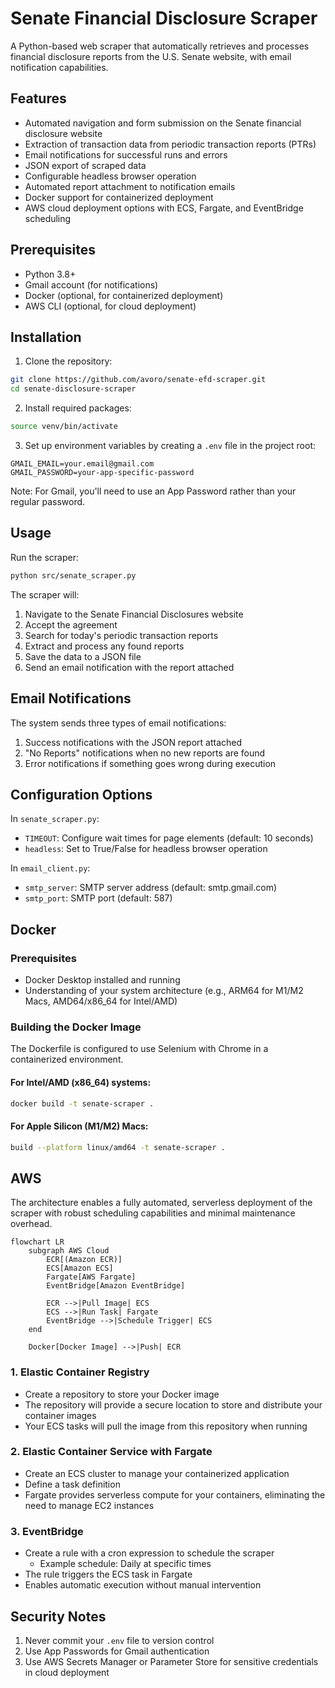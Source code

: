 # Senate Financial Disclosure Scraper

A Python-based web scraper that automatically retrieves and processes financial disclosure reports from the U.S. Senate website, with email notification capabilities.

## Features

- Automated navigation and form submission on the Senate financial disclosure website
- Extraction of transaction data from periodic transaction reports (PTRs)
- Email notifications for successful runs and errors
- JSON export of scraped data
- Configurable headless browser operation
- Automated report attachment to notification emails
- Docker support for containerized deployment
- AWS cloud deployment options with ECS, Fargate, and EventBridge scheduling

## Prerequisites

- Python 3.8+
- Gmail account (for notifications)
- Docker (optional, for containerized deployment)
- AWS CLI (optional, for cloud deployment)

## Installation

1. Clone the repository:
```bash
git clone https://github.com/avoro/senate-efd-scraper.git
cd senate-disclosure-scraper
```

2. Install required packages:
```bash
source venv/bin/activate
```

3. Set up environment variables by creating a `.env` file in the project root:
```plaintext
GMAIL_EMAIL=your.email@gmail.com
GMAIL_PASSWORD=your-app-specific-password
```

Note: For Gmail, you'll need to use an App Password rather than your regular password.

## Usage

Run the scraper:
```bash
python src/senate_scraper.py
```

The scraper will:
1. Navigate to the Senate Financial Disclosures website
2. Accept the agreement
3. Search for today's periodic transaction reports
4. Extract and process any found reports
5. Save the data to a JSON file
6. Send an email notification with the report attached

## Email Notifications

The system sends three types of email notifications:
1. Success notifications with the JSON report attached
2. "No Reports" notifications when no new reports are found
3. Error notifications if something goes wrong during execution

## Configuration Options

In `senate_scraper.py`:
- `TIMEOUT`: Configure wait times for page elements (default: 10 seconds)
- `headless`: Set to True/False for headless browser operation

In `email_client.py`:
- `smtp_server`: SMTP server address (default: smtp.gmail.com)
- `smtp_port`: SMTP port (default: 587)

## Docker

### Prerequisites
- Docker Desktop installed and running
- Understanding of your system architecture (e.g., ARM64 for M1/M2 Macs, AMD64/x86_64 for Intel/AMD)

### Building the Docker Image

The Dockerfile is configured to use Selenium with Chrome in a containerized environment.

#### For Intel/AMD (x86_64) systems:
```bash
docker build -t senate-scraper .
```

#### For Apple Silicon (M1/M2) Macs:
```bash
build --platform linux/amd64 -t senate-scraper .
```

## AWS

The architecture enables a fully automated, serverless deployment of the scraper with robust scheduling capabilities and minimal maintenance overhead.

```mermaid
flowchart LR
    subgraph AWS Cloud
        ECR[(Amazon ECR)]
        ECS[Amazon ECS]
        Fargate[AWS Fargate]
        EventBridge[Amazon EventBridge]
        
        ECR -->|Pull Image| ECS
        ECS -->|Run Task| Fargate
        EventBridge -->|Schedule Trigger| ECS
    end
    
    Docker[Docker Image] -->|Push| ECR
```

### 1. Elastic Container Registry
- Create a repository to store your Docker image
- The repository will provide a secure location to store and distribute your container images
- Your ECS tasks will pull the image from this repository when running

### 2. Elastic Container Service with Fargate
- Create an ECS cluster to manage your containerized application
- Define a task definition
- Fargate provides serverless compute for your containers, eliminating the need to manage EC2 instances

### 3. EventBridge 
- Create a rule with a cron expression to schedule the scraper
  - Example schedule: Daily at specific times
- The rule triggers the ECS task in Fargate
- Enables automatic execution without manual intervention

## Security Notes

1. Never commit your `.env` file to version control
2. Use App Passwords for Gmail authentication
3. Use AWS Secrets Manager or Parameter Store for sensitive credentials in cloud deployment
